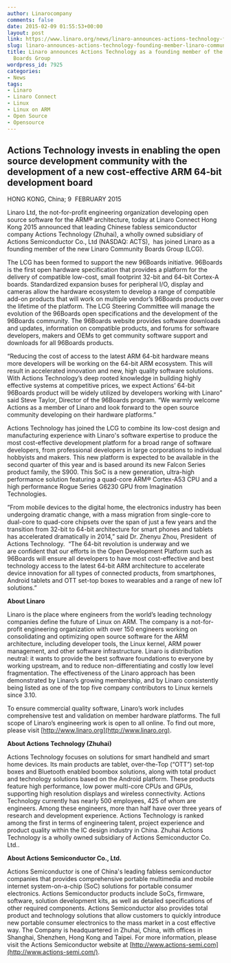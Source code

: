 ```yaml
---
author: Linarocompany
comments: false
date: 2015-02-09 01:55:53+00:00
layout: post
link: https://www.linaro.org/news/linaro-announces-actions-technology-founding-member-linaro-community-boards-group/
slug: linaro-announces-actions-technology-founding-member-linaro-community-boards-group
title: Linaro announces Actions Technology as a founding member of the Linaro Community
  Boards Group
wordpress_id: 7925
categories:
- News
tags:
- Linaro
- Linaro Connect
- Linux
- Linux on ARM
- Open Source
- Opensource
---
```


## Actions Technology invests in enabling the open source development community with the development of a new cost-effective ARM 64-bit development board


HONG KONG, China; 9  FEBRUARY 2015

Linaro Ltd, the not-for-profit engineering organization developing open source software for the ARM® architecture, today at Linaro Connect Hong Kong 2015 announced that leading Chinese fabless semiconductor company Actions Technology (Zhuhai), a wholly owned subsidiary of Actions Semiconductor Co., Ltd (NASDAQ: ACTS),  has joined Linaro as a founding member of the new Linaro Community Boards Group (LCG).

The LCG has been formed to support the new 96Boards initiative. 96Boards is the first open hardware specification that provides a platform for the delivery of compatible low-cost, small footprint 32-bit and 64-bit Cortex-A boards. Standardized expansion buses for peripheral I/O, display and cameras allow the hardware ecosystem to develop a range of compatible add-on products that will work on multiple vendor’s 96Boards products over the lifetime of the platform. The LCG Steering Committee will manage the evolution of the 96Boards open specifications and the development of the 96Boards community. The 96Boards website provides software downloads and updates, information on compatible products, and forums for software developers, makers and OEMs to get community software support and downloads for all 96Boards products.

“Reducing the cost of access to the latest ARM 64-bit hardware means more developers will be working on the 64-bit ARM ecosystem. This will result in accelerated innovation and new, high quality software solutions. With Actions Technology’s deep rooted knowledge in building highly effective systems at competitive prices, we expect Actions’ 64-bit 96Boards product will be widely utilized by developers working with Linaro” said Steve Taylor, Director of the 96Boards program. “We warmly welcome Actions as a member of Linaro and look forward to the open source community developing on their hardware platforms.”

Actions Technology has joined the LCG to combine its low-cost design and manufacturing experience with Linaro's software expertise to produce the most cost-effective development platform for a broad range of software developers, from professional developers in large corporations to individual hobbyists and makers. This new platform is expected to be available in the second quarter of this year and is based around its new Falcon Series product family, the S900. This SoC is a new generation, ultra-high performance solution featuring a quad-core ARM® Cortex-A53 CPU and a high performance Rogue Series G6230 GPU from Imagination Technologies.

“From mobile devices to the digital home, the electronics industry has been undergoing dramatic change, with a mass migration from single-core to dual-core to quad-core chipsets over the span of just a few years and the transition from 32-bit to 64-bit architecture for smart phones and tablets has accelerated dramatically in 2014,” said Dr. Zhenyu Zhou, President  of Actions Technology.  “The 64-bit revolution is underway and we are confident that our efforts in the Open Development Platform such as 96Boards will ensure all developers to have most cost-effective and best technology access to the latest 64-bit ARM architecture to accelerate device innovation for all types of connected products, from smartphones, Android tablets and OTT set-top boxes to wearables and a range of new IoT solutions.”

**About Linaro**

Linaro is the place where engineers from the world’s leading technology companies define the future of Linux on ARM. The company is a not-for-profit engineering organization with over 150 engineers working on consolidating and optimizing open source software for the ARM architecture, including developer tools, the Linux kernel, ARM power management, and other software infrastructure. Linaro is distribution neutral: it wants to provide the best software foundations to everyone by working upstream, and to reduce non-differentiating and costly low level fragmentation. The effectiveness of the Linaro approach has been demonstrated by Linaro’s growing membership, and by Linaro consistently being listed as one of the top five company contributors to Linux kernels since 3.10.

To ensure commercial quality software, Linaro’s work includes comprehensive test and validation on member hardware platforms. The full scope of Linaro’s engineering work is open to all online. To find out more, please visit [http://www.linaro.org](http://www.linaro.org).

**About Actions Technology (Zhuhai)**

Actions Technology focuses on solutions for smart handheld and smart home devices. Its main products are tablet, over-the-Top (“OTT”) set-top boxes and Bluetooth enabled boombox solutions, along with total product and technology solutions based on the Android platform. These products feature high performance, low power multi-core CPUs and GPUs, supporting high resolution displays and wireless connectivity. Actions Technology currently has nearly 500 employees, 425 of whom are engineers. Among these engineers, more than half have over three years of research and development experience. Actions Technology is ranked among the first in terms of engineering talent, project experience and product quality within the IC design industry in China. Zhuhai Actions Technology is a wholly owned subsidiary of Actions Semiconductor Co. Ltd..

**About Actions Semiconductor Co., Ltd.**

Actions Semiconductor is one of China's leading fabless semiconductor companies that provides comprehensive portable multimedia and mobile internet system-on-a-chip (SoC) solutions for portable consumer electronics. Actions Semiconductor products include SoCs, firmware, software, solution development kits, as well as detailed specifications of other required components. Actions Semiconductor also provides total product and technology solutions that allow customers to quickly introduce new portable consumer electronics to the mass market in a cost effective way. The Company is headquartered in Zhuhai, China, with offices in Shanghai, Shenzhen, Hong Kong and Taipei. For more information, please visit the Actions Semiconductor website at [http://www.actions-semi.com](http://www.actions-semi.com/).


